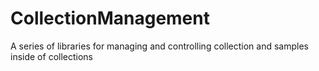 # CollectionManagement
A series of libraries for managing and controlling collection and samples inside of collections
